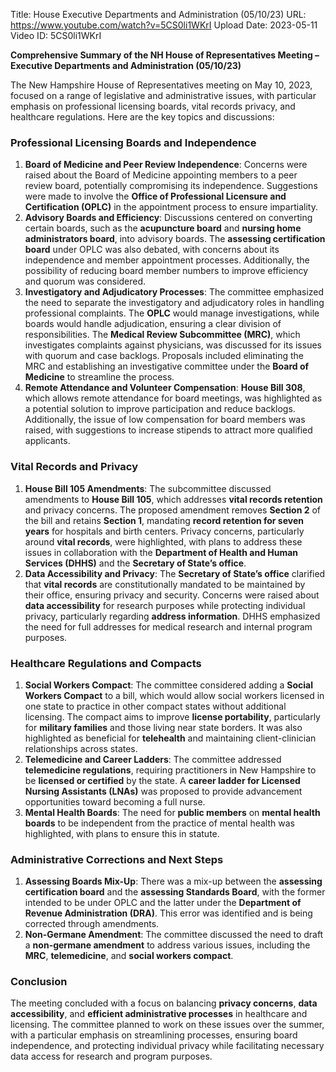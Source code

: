 Title: House Executive Departments and Administration (05/10/23)
URL: https://www.youtube.com/watch?v=5CS0li1WKrI
Upload Date: 2023-05-11
Video ID: 5CS0li1WKrI

**Comprehensive Summary of the NH House of Representatives Meeting – Executive Departments and Administration (05/10/23)**

The New Hampshire House of Representatives meeting on May 10, 2023, focused on a range of legislative and administrative issues, with particular emphasis on professional licensing boards, vital records privacy, and healthcare regulations. Here are the key topics and discussions:

### **Professional Licensing Boards and Independence**
1. **Board of Medicine and Peer Review Independence**: Concerns were raised about the Board of Medicine appointing members to a peer review board, potentially compromising its independence. Suggestions were made to involve the **Office of Professional Licensure and Certification (OPLC)** in the appointment process to ensure impartiality.
2. **Advisory Boards and Efficiency**: Discussions centered on converting certain boards, such as the **acupuncture board** and **nursing home administrators board**, into advisory boards. The **assessing certification board** under OPLC was also debated, with concerns about its independence and member appointment processes. Additionally, the possibility of reducing board member numbers to improve efficiency and quorum was considered.
3. **Investigatory and Adjudicatory Processes**: The committee emphasized the need to separate the investigatory and adjudicatory roles in handling professional complaints. The **OPLC** would manage investigations, while boards would handle adjudication, ensuring a clear division of responsibilities. The **Medical Review Subcommittee (MRC)**, which investigates complaints against physicians, was discussed for its issues with quorum and case backlogs. Proposals included eliminating the MRC and establishing an investigative committee under the **Board of Medicine** to streamline the process.
4. **Remote Attendance and Volunteer Compensation**: **House Bill 308**, which allows remote attendance for board meetings, was highlighted as a potential solution to improve participation and reduce backlogs. Additionally, the issue of low compensation for board members was raised, with suggestions to increase stipends to attract more qualified applicants.

### **Vital Records and Privacy**
1. **House Bill 105 Amendments**: The subcommittee discussed amendments to **House Bill 105**, which addresses **vital records retention** and privacy concerns. The proposed amendment removes **Section 2** of the bill and retains **Section 1**, mandating **record retention for seven years** for hospitals and birth centers. Privacy concerns, particularly around **vital records**, were highlighted, with plans to address these issues in collaboration with the **Department of Health and Human Services (DHHS)** and the **Secretary of State’s office**.
2. **Data Accessibility and Privacy**: The **Secretary of State’s office** clarified that **vital records** are constitutionally mandated to be maintained by their office, ensuring privacy and security. Concerns were raised about **data accessibility** for research purposes while protecting individual privacy, particularly regarding **address information**. DHHS emphasized the need for full addresses for medical research and internal program purposes.

### **Healthcare Regulations and Compacts**
1. **Social Workers Compact**: The committee considered adding a **Social Workers Compact** to a bill, which would allow social workers licensed in one state to practice in other compact states without additional licensing. The compact aims to improve **license portability**, particularly for **military families** and those living near state borders. It was also highlighted as beneficial for **telehealth** and maintaining client-clinician relationships across states.
2. **Telemedicine and Career Ladders**: The committee addressed **telemedicine regulations**, requiring practitioners in New Hampshire to be **licensed or certified** by the state. A **career ladder for Licensed Nursing Assistants (LNAs)** was proposed to provide advancement opportunities toward becoming a full nurse.
3. **Mental Health Boards**: The need for **public members** on **mental health boards** to be independent from the practice of mental health was highlighted, with plans to ensure this in statute.

### **Administrative Corrections and Next Steps**
1. **Assessing Boards Mix-Up**: There was a mix-up between the **assessing certification board** and the **assessing Standards Board**, with the former intended to be under OPLC and the latter under the **Department of Revenue Administration (DRA)**. This error was identified and is being corrected through amendments.
2. **Non-Germane Amendment**: The committee discussed the need to draft a **non-germane amendment** to address various issues, including the **MRC**, **telemedicine**, and **social workers compact**.

### **Conclusion**
The meeting concluded with a focus on balancing **privacy concerns**, **data accessibility**, and **efficient administrative processes** in healthcare and licensing. The committee planned to work on these issues over the summer, with a particular emphasis on streamlining processes, ensuring board independence, and protecting individual privacy while facilitating necessary data access for research and program purposes.